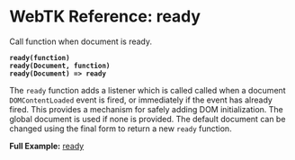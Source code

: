 WebTK Reference: ready
======================
Call function when document is ready.

**`ready(function)`**  
**`ready(Document, function)`**  
**`ready(Document) => ready`**  

The `ready` function adds a listener which is called called when a document
`DOMContentLoaded` event is fired, or immediately if the event has already
fired.  This provides a mechanism for safely adding DOM initialization.  The
global document is used if none is provided.  The default document can be
changed using the final form to return a new `ready` function.

**Full Example:** [ready](../src/test/ready.html)
